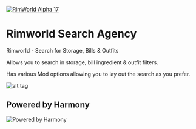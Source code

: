 [![RimWorld Alpha 17](https://img.shields.io/badge/RimWorld-Alpha%2017-brightgreen.svg)](http://rimworldgame.com/)

# Rimworld Search Agency

Rimworld - Search for Storage, Bills & Outfits

Allows you to search in storage, bill ingredient & outfit filters.

Has various Mod options allowing you to lay out the search as you prefer.

![alt tag](https://raw.githubusercontent.com/meonester/StorageSearch/master/preview.png)

## Powered by Harmony

![Powered by Harmony](https://camo.githubusercontent.com/074bf079275fa90809f51b74e9dd0deccc70328f/68747470733a2f2f7332342e706f7374696d672e6f72672f3538626c31727a33392f6c6f676f2e706e67)